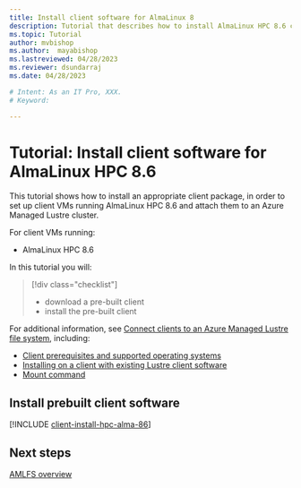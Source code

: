 ```yaml
---
title: Install client software for AlmaLinux 8
description: Tutorial that describes how to install AlmaLinux HPC 8.6 client software for the Azure Managed Lustre File System.
ms.topic: Tutorial
author: mvbishop
ms.author:  mayabishop
ms.lastreviewed: 04/28/2023
ms.reviewer: dsundarraj
ms.date: 04/28/2023

# Intent: As an IT Pro, XXX.
# Keyword: 

---
```


# Tutorial: Install client software for AlmaLinux HPC 8.6

This tutorial shows how to install an appropriate client package, in order to set up client VMs running AlmaLinux HPC 8.6 and attach them to an Azure Managed Lustre cluster.

For client VMs running:

* AlmaLinux HPC 8.6

In this tutorial you will:

> [!div class="checklist"]
> * download a pre-built client
> * install the pre-built client

For additional information, see [Connect clients to an Azure Managed Lustre file system](connect-clients.md), including:

* [Client prerequisites and supported operating systems](connect-clients.md#client-prerequisites)
* [Installing on a client with existing Lustre client software](connect-clients.md#update-a-lustre-client-to-the-current-version)
* [Mount command](connect-clients.md#mount-command)

## Install prebuilt client software

[!INCLUDE [client-install-hpc-alma-86](includes/client-install-hpc-alma-86.md)]

## Next steps

[AMLFS overview](amlfs-overview.md)
